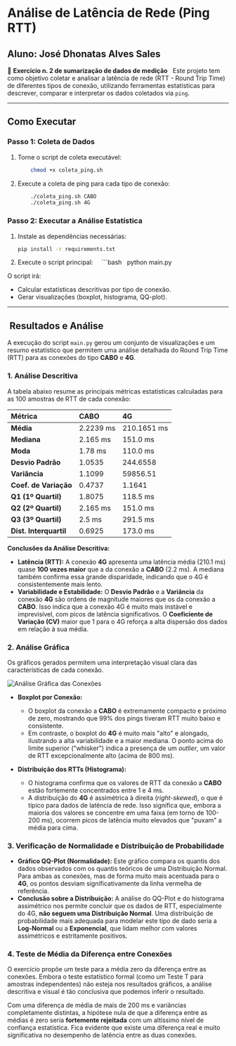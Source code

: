 # Análise de Latência de Rede (Ping RTT)
## Aluno: José Dhonatas Alves Sales

📘 **Exercício n. 2 de sumarização de dados de medição**  
Este projeto tem como objetivo coletar e analisar a latência de rede (RTT - Round Trip Time) de diferentes tipos de conexão, utilizando ferramentas estatísticas para descrever, comparar e interpretar os dados coletados via `ping`.

---

## Como Executar

### Passo 1: Coleta de Dados

1. Torne o script de coleta executável:
    ```bash
        chmod +x coleta_ping.sh
    ```

2. Execute a coleta de ping para cada tipo de conexão:
    ```bash
        ./coleta_ping.sh CABO
        ./coleta_ping.sh 4G
    ```



### Passo 2: Executar a Análise Estatística

1. Instale as dependências necessárias:
    ```bash
    pip install -r requirements.txt
    ```
  

2. Execute o script principal:
    ```bash
        python main.py


O script irá:

* Calcular estatísticas descritivas por tipo de conexão.
* Gerar visualizações (boxplot, histograma, QQ-plot).

---

##  Resultados e Análise

A execução do script `main.py` gerou um conjunto de visualizações e um resumo estatístico que permitem uma análise detalhada do Round Trip Time (RTT) para as conexões do tipo **CABO** e **4G**.

### 1. Análise Descritiva

A tabela abaixo resume as principais métricas estatísticas calculadas para as 100 amostras de RTT de cada conexão:

| Métrica | CABO | 4G |
| :--- | :--- | :--- |
| **Média** | 2.2239 ms | 210.1651 ms |
| **Mediana** | 2.165 ms | 151.0 ms |
| **Moda** | 1.78 ms | 110.0 ms |
| **Desvio Padrão** | 1.0535 | 244.6558 |
| **Variância** | 1.1099 | 59856.51 |
| **Coef. de Variação**| 0.4737 | 1.1641 |
| **Q1 (1º Quartil)** | 1.8075 | 118.5 ms |
| **Q2 (2º Quartil)** | 2.165 ms | 151.0 ms |
| **Q3 (3º Quartil)** | 2.5 ms | 291.5 ms |
| **Dist. Interquartil**| 0.6925 | 173.0 ms |

**Conclusões da Análise Descritiva:**

* **Latência (RTT):** A conexão **4G** apresenta uma latência média (210.1 ms) quase **100 vezes maior** que a da conexão a **CABO** (2.2 ms). A mediana também confirma essa grande disparidade, indicando que o 4G é consistentemente mais lento.
* **Variabilidade e Estabilidade:** O **Desvio Padrão** e a **Variância** da conexão **4G** são ordens de magnitude maiores que os da conexão a **CABO**. Isso indica que a conexão 4G é muito mais instável e imprevisível, com picos de latência significativos. O **Coeficiente de Variação (CV)** maior que 1 para o 4G reforça a alta dispersão dos dados em relação à sua média.

### 2. Análise Gráfica

Os gráficos gerados permitem uma interpretação visual clara das características de cada conexão.

![Análise Gráfica das Conexões](https://i.imgur.com/gK5UjF7.png)

* **Boxplot por Conexão:**
    * O boxplot da conexão a **CABO** é extremamente compacto e próximo de zero, mostrando que 99% dos pings tiveram RTT muito baixo e consistente.
    * Em contraste, o boxplot do **4G** é muito mais "alto" e alongado, ilustrando a alta variabilidade e a maior mediana. O ponto acima do limite superior ("whisker") indica a presença de um *outlier*, um valor de RTT excepcionalmente alto (acima de 800 ms).

* **Distribuição dos RTTs (Histograma):**
    * O histograma confirma que os valores de RTT da conexão a **CABO** estão fortemente concentrados entre 1 e 4 ms.
    * A distribuição do **4G** é assimétrica à direita (*right-skewed*), o que é típico para dados de latência de rede. Isso significa que, embora a maioria dos valores se concentre em uma faixa (em torno de 100-200 ms), ocorrem picos de latência muito elevados que "puxam" a média para cima.

### 3. Verificação de Normalidade e Distribuição de Probabilidade

* **Gráfico QQ-Plot (Normalidade):** Este gráfico compara os quantis dos dados observados com os quantis teóricos de uma Distribuição Normal. Para ambas as conexões, mas de forma muito mais acentuada para o **4G**, os pontos desviam significativamente da linha vermelha de referência.
* **Conclusão sobre a Distribuição:** A análise do QQ-Plot e do histograma assimétrico nos permite concluir que os dados de RTT, especialmente do 4G, **não seguem uma Distribuição Normal**. Uma distribuição de probabilidade mais adequada para modelar este tipo de dado seria a **Log-Normal** ou a **Exponencial**, que lidam melhor com valores assimétricos e estritamente positivos.

### 4. Teste de Média da Diferença entre Conexões

O exercício propõe um teste para a média zero da diferença entre as conexões. Embora o teste estatístico formal (como um Teste T para amostras independentes) não esteja nos resultados gráficos, a análise descritiva e visual é tão conclusiva que podemos inferir o resultado.

Com uma diferença de média de mais de 200 ms e variâncias completamente distintas, a hipótese nula de que a diferença entre as médias é zero seria **fortemente rejeitada** com um altíssimo nível de confiança estatística. Fica evidente que existe uma diferença real e muito significativa no desempenho de latência entre as duas conexões.
